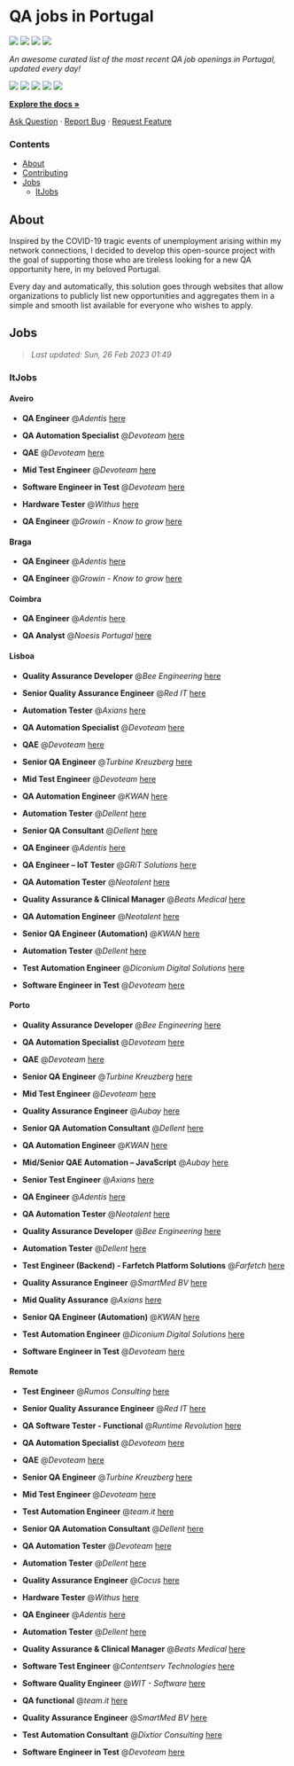 QA jobs in Portugal
========================

![](https://img.shields.io/static/v1?label=%F0%9F%8C%9F&message=If%20Useful&color=BC4E99)
[![](https://img.shields.io/github/stars/sergiomartins8/qa-jobs-in-portugal)](https://github.com/sergiomartins8/qa-jobs-in-portugal/stargazers)
[![](https://img.shields.io/github/forks/sergiomartins8/qa-jobs-in-portugal)](https://github.com/sergiomartins8/qa-jobs-in-portugal/network/members)
[![](https://img.shields.io/badge/-sergiomartins8-blue?logo=Linkedin&logoColor=white)](https://www.linkedin.com/in/sergiomartins8/)

_An awesome curated list of the most recent QA job openings in Portugal, updated every day!_

[![](https://img.shields.io/github/v/release/sergiomartins8/qa-jobs-in-portugal)](https://github.com/sergiomartins8/qa-jobs-in-portugal/releases)
[![](https://github.com/sergiomartins8/qa-jobs-in-portugal/workflows/release/badge.svg)](https://github.com/sergiomartins8/qa-jobs-in-portugal/actions?query=workflow%3Arelease)
[![](https://img.shields.io/github/issues/sergiomartins8/qa-jobs-in-portugal)](https://github.com/sergiomartins8/qa-jobs-in-portugal/issues)
[![](https://img.shields.io/github/contributors/sergiomartins8/qa-jobs-in-portugal)](https://github.com/sergiomartins8/qa-jobs-in-portugal/graphs/contributors)
[![](https://img.shields.io/github/license/sergiomartins8/qa-jobs-in-portugal)](https://github.com/sergiomartins8/qa-jobs-in-portugal/blob/master/LICENSE)

**[Explore the docs »](https://github.com/sergiomartins8/qa-jobs-in-portugal/blob/master/docs/DOCUMENTATION.md)**

[Ask Question](https://github.com/sergiomartins8/qa-jobs-in-portugal/issues) 
·
[Report Bug](https://github.com/sergiomartins8/qa-jobs-in-portugal/issues)
·
[Request Feature](https://github.com/sergiomartins8/qa-jobs-in-portugal/issues)

### Contents
* [About](#about)
* [Contributing](https://github.com/sergiomartins8/qa-jobs-in-portugal/blob/master/docs/CONTRIBUTING.md)
* [Jobs](#jobs)
  * [ItJobs](#itjobs)

## About
Inspired by the COVID-19 tragic events of unemployment arising within my network connections, I decided to develop this open-source project with the goal of supporting those who are tireless looking for a new QA opportunity here, in my beloved Portugal.

Every day and automatically, this solution goes through websites that allow organizations to publicly list new opportunities and aggregates them in a simple and smooth list available for everyone who wishes to apply.

Jobs
---------

> _Last updated: Sun, 26 Feb 2023 01:49_

### ItJobs

#### Aveiro

- **QA Engineer** @_Adentis_ [here](https://www.itjobs.pt/oferta/454241/qa-engineer)


- **QA Automation Specialist** @_Devoteam_ [here](https://www.itjobs.pt/oferta/453165/qa-automation-specialist)


- **QAE** @_Devoteam_ [here](https://www.itjobs.pt/oferta/454621/qae)


- **Mid Test Engineer** @_Devoteam_ [here](https://www.itjobs.pt/oferta/454833/mid-test-engineer)


- **Software Engineer in Test** @_Devoteam_ [here](https://www.itjobs.pt/oferta/454010/software-engineer-in-test)


- **Hardware Tester** @_Withus_ [here](https://www.itjobs.pt/oferta/455370/hardware-tester)


- **QA Engineer** @_Growin - Know to grow_ [here](https://www.itjobs.pt/oferta/454735/qa-engineer)

#### Braga

- **QA Engineer** @_Adentis_ [here](https://www.itjobs.pt/oferta/454241/qa-engineer)


- **QA Engineer** @_Growin - Know to grow_ [here](https://www.itjobs.pt/oferta/454735/qa-engineer)

#### Coimbra

- **QA Engineer** @_Adentis_ [here](https://www.itjobs.pt/oferta/454241/qa-engineer)


- **QA Analyst** @_Noesis Portugal_ [here](https://www.itjobs.pt/oferta/453411/qa-analyst)

#### Lisboa

- **Quality Assurance Developer** @_Bee Engineering_ [here](https://www.itjobs.pt/oferta/454011/quality-assurance-developer)


- **Senior Quality Assurance Engineer** @_Red IT_ [here](https://www.itjobs.pt/oferta/455416/senior-quality-assurance-engineer)


- **Automation Tester** @_Axians_ [here](https://www.itjobs.pt/oferta/453020/automation-tester)


- **QA Automation Specialist** @_Devoteam_ [here](https://www.itjobs.pt/oferta/453165/qa-automation-specialist)


- **QAE** @_Devoteam_ [here](https://www.itjobs.pt/oferta/454621/qae)


- **Senior QA Engineer** @_Turbine Kreuzberg_ [here](https://www.itjobs.pt/oferta/454948/senior-qa-engineer)


- **Mid Test Engineer** @_Devoteam_ [here](https://www.itjobs.pt/oferta/454833/mid-test-engineer)


- **QA Automation Engineer** @_KWAN_ [here](https://www.itjobs.pt/oferta/454064/qa-automation-engineer)


- **Automation Tester** @_Dellent_ [here](https://www.itjobs.pt/oferta/453999/automation-tester)


- **Senior QA Consultant** @_Dellent_ [here](https://www.itjobs.pt/oferta/454423/senior-qa-consultant)


- **QA Engineer** @_Adentis_ [here](https://www.itjobs.pt/oferta/454241/qa-engineer)


- **QA Engineer – IoT Tester** @_GRiT Solutions_ [here](https://www.itjobs.pt/oferta/454753/qa-engineer-iot-tester)


- **QA Automation Tester** @_Neotalent_ [here](https://www.itjobs.pt/oferta/453286/qa-automation-tester)


- **Quality Assurance & Clinical Manager** @_Beats Medical_ [here](https://www.itjobs.pt/oferta/454488/quality-assurance-clinical-manager)


- **QA Automation Engineer** @_Neotalent_ [here](https://www.itjobs.pt/oferta/454854/qa-automation-engineer)


- **Senior QA Engineer (Automation)** @_KWAN_ [here](https://www.itjobs.pt/oferta/453951/senior-qa-engineer-automation)


- **Automation Tester** @_Dellent_ [here](https://www.itjobs.pt/oferta/453147/automation-tester)


- **Test Automation Engineer** @_Diconium Digital Solutions_ [here](https://www.itjobs.pt/oferta/455200/test-automation-engineer)


- **Software Engineer in Test** @_Devoteam_ [here](https://www.itjobs.pt/oferta/454010/software-engineer-in-test)

#### Porto

- **Quality Assurance Developer** @_Bee Engineering_ [here](https://www.itjobs.pt/oferta/454011/quality-assurance-developer)


- **QA Automation Specialist** @_Devoteam_ [here](https://www.itjobs.pt/oferta/453165/qa-automation-specialist)


- **QAE** @_Devoteam_ [here](https://www.itjobs.pt/oferta/454621/qae)


- **Senior QA Engineer** @_Turbine Kreuzberg_ [here](https://www.itjobs.pt/oferta/454948/senior-qa-engineer)


- **Mid Test Engineer** @_Devoteam_ [here](https://www.itjobs.pt/oferta/454833/mid-test-engineer)


- **Quality Assurance Engineer** @_Aubay_ [here](https://www.itjobs.pt/oferta/455308/quality-assurance-engineer)


- **Senior QA Automation Consultant** @_Dellent_ [here](https://www.itjobs.pt/oferta/454883/senior-qa-automation-consultant)


- **QA Automation Engineer** @_KWAN_ [here](https://www.itjobs.pt/oferta/454064/qa-automation-engineer)


- **Mid/Senior QAE Automation – JavaScript** @_Aubay_ [here](https://www.itjobs.pt/oferta/454800/mid-senior-qae-automation-javascript)


- **Senior Test Engineer** @_Axians_ [here](https://www.itjobs.pt/oferta/454644/senior-test-engineer)


- **QA Engineer** @_Adentis_ [here](https://www.itjobs.pt/oferta/454241/qa-engineer)


- **QA Automation Tester** @_Neotalent_ [here](https://www.itjobs.pt/oferta/453286/qa-automation-tester)


- **Quality Assurance Developer** @_Bee Engineering_ [here](https://www.itjobs.pt/oferta/454021/quality-assurance-developer)


- **Automation Tester** @_Dellent_ [here](https://www.itjobs.pt/oferta/454394/automation-tester)


- **Test Engineer (Backend) - Farfetch Platform Solutions** @_Farfetch_ [here](https://www.itjobs.pt/oferta/455168/test-engineer-backend-farfetch-platform-solutions)


- **Quality Assurance Engineer** @_SmartMed BV_ [here](https://www.itjobs.pt/oferta/454253/quality-assurance-engineer)


- **Mid Quality Assurance** @_Axians_ [here](https://www.itjobs.pt/oferta/454651/mid-quality-assurance)


- **Senior QA Engineer (Automation)** @_KWAN_ [here](https://www.itjobs.pt/oferta/453951/senior-qa-engineer-automation)


- **Test Automation Engineer** @_Diconium Digital Solutions_ [here](https://www.itjobs.pt/oferta/455200/test-automation-engineer)


- **Software Engineer in Test** @_Devoteam_ [here](https://www.itjobs.pt/oferta/454010/software-engineer-in-test)

#### Remote

- **Test Engineer** @_Rumos Consulting_ [here](https://www.itjobs.pt/oferta/455030/test-engineer)


- **Senior Quality Assurance Engineer** @_Red IT_ [here](https://www.itjobs.pt/oferta/455416/senior-quality-assurance-engineer)


- **QA Software Tester - Functional** @_Runtime Revolution_ [here](https://www.itjobs.pt/oferta/454150/qa-software-tester-functional)


- **QA Automation Specialist** @_Devoteam_ [here](https://www.itjobs.pt/oferta/453165/qa-automation-specialist)


- **QAE** @_Devoteam_ [here](https://www.itjobs.pt/oferta/454621/qae)


- **Senior QA Engineer** @_Turbine Kreuzberg_ [here](https://www.itjobs.pt/oferta/454948/senior-qa-engineer)


- **Mid Test Engineer** @_Devoteam_ [here](https://www.itjobs.pt/oferta/454833/mid-test-engineer)


- **Test Automation Engineer** @_team.it_ [here](https://www.itjobs.pt/oferta/455262/test-automation-engineer)


- **Senior QA Automation Consultant** @_Dellent_ [here](https://www.itjobs.pt/oferta/454883/senior-qa-automation-consultant)


- **QA Automation Tester** @_Devoteam_ [here](https://www.itjobs.pt/oferta/453100/qa-automation-tester)


- **Automation Tester** @_Dellent_ [here](https://www.itjobs.pt/oferta/453999/automation-tester)


- **Quality Assurance Engineer** @_Cocus_ [here](https://www.itjobs.pt/oferta/454696/quality-assurance-engineer)


- **Hardware Tester** @_Withus_ [here](https://www.itjobs.pt/oferta/455370/hardware-tester)


- **QA Engineer** @_Adentis_ [here](https://www.itjobs.pt/oferta/454241/qa-engineer)


- **Automation Tester** @_Dellent_ [here](https://www.itjobs.pt/oferta/454394/automation-tester)


- **Quality Assurance & Clinical Manager** @_Beats Medical_ [here](https://www.itjobs.pt/oferta/454488/quality-assurance-clinical-manager)


- **Software Test Engineer** @_Contentserv Technologies_ [here](https://www.itjobs.pt/oferta/453645/software-test-engineer)


- **Software Quality Engineer** @_WIT - Software_ [here](https://www.itjobs.pt/oferta/455061/software-quality-engineer)


- **QA functional** @_team.it_ [here](https://www.itjobs.pt/oferta/455265/team-qa-functional)


- **Quality Assurance Engineer** @_SmartMed BV_ [here](https://www.itjobs.pt/oferta/454253/quality-assurance-engineer)


- **Test Automation Consultant** @_Dixtior Consulting_ [here](https://www.itjobs.pt/oferta/454744/test-automation-consultant)


- **Software Engineer in Test** @_Devoteam_ [here](https://www.itjobs.pt/oferta/454010/software-engineer-in-test)

